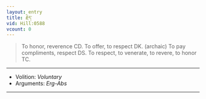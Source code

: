 ```yaml
---
layout: entry
title: རྗེད་
vid: Hill:0588
vcount: 0
---
```

> To honor, reverence CD\. To offer, to respect DK\. (archaic) To pay compliments, respect DS\. To respect, to venerate, to revere, to honor TC\.

---
* Volition: _Voluntary_
* Arguments: _Erg-Abs_

---

